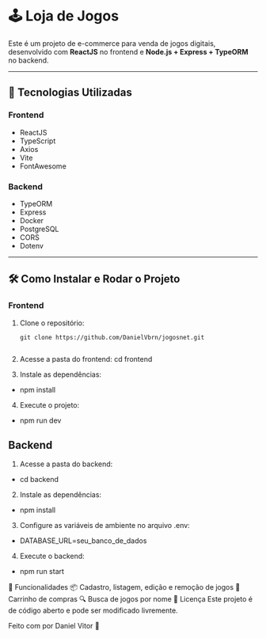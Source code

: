 # 🕹️ Loja de Jogos

Este é um projeto de e-commerce para venda de jogos digitais, desenvolvido com **ReactJS** no frontend e **Node.js + Express + TypeORM** no backend.  

---

## 🚀 Tecnologias Utilizadas

### **Frontend**
- ReactJS
- TypeScript
- Axios
- Vite
- FontAwesome

### **Backend**
- TypeORM
- Express
- Docker
- PostgreSQL
- CORS
- Dotenv

---

## 🛠️ Como Instalar e Rodar o Projeto

### **Frontend**

1. Clone o repositório:
   ```
   git clone https://github.com/DanielVbrn/jogosnet.git


2. Acesse a pasta do frontend:
cd frontend


3. Instale as dependências:
- npm install


4. Execute o projeto:
- npm run dev

## **Backend**
1. Acesse a pasta do backend:
- cd backend

2. Instale as dependências:
- npm install

3. Configure as variáveis de ambiente no arquivo .env:

- DATABASE_URL=seu_banco_de_dados

4. Execute o backend:
- npm run start


📌 Funcionalidades
📦 Cadastro, listagem, edição e remoção de jogos
🛒 Carrinho de compras
🔍 Busca de jogos por nome
📜 Licença
Este projeto é de código aberto e pode ser modificado livremente.

Feito com por Daniel Vitor 🚀